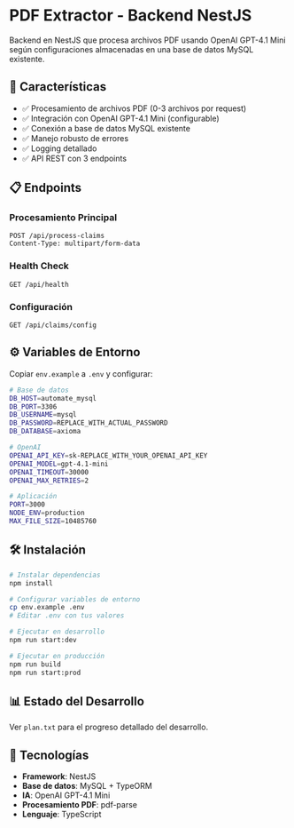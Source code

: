 # PDF Extractor - Backend NestJS

Backend en NestJS que procesa archivos PDF usando OpenAI GPT-4.1 Mini según configuraciones almacenadas en una base de datos MySQL existente.

## 🚀 Características

- ✅ Procesamiento de archivos PDF (0-3 archivos por request)
- ✅ Integración con OpenAI GPT-4.1 Mini (configurable)
- ✅ Conexión a base de datos MySQL existente
- ✅ Manejo robusto de errores
- ✅ Logging detallado
- ✅ API REST con 3 endpoints

## 📋 Endpoints

### Procesamiento Principal
```
POST /api/process-claims
Content-Type: multipart/form-data
```

### Health Check
```
GET /api/health
```

### Configuración
```
GET /api/claims/config
```

## ⚙️ Variables de Entorno

Copiar `env.example` a `.env` y configurar:

```bash
# Base de datos
DB_HOST=automate_mysql
DB_PORT=3306
DB_USERNAME=mysql
DB_PASSWORD=REPLACE_WITH_ACTUAL_PASSWORD
DB_DATABASE=axioma

# OpenAI
OPENAI_API_KEY=sk-REPLACE_WITH_YOUR_OPENAI_API_KEY
OPENAI_MODEL=gpt-4.1-mini
OPENAI_TIMEOUT=30000
OPENAI_MAX_RETRIES=2

# Aplicación
PORT=3000
NODE_ENV=production
MAX_FILE_SIZE=10485760
```

## 🛠️ Instalación

```bash
# Instalar dependencias
npm install

# Configurar variables de entorno
cp env.example .env
# Editar .env con tus valores

# Ejecutar en desarrollo
npm run start:dev

# Ejecutar en producción
npm run build
npm run start:prod
```

## 📊 Estado del Desarrollo

Ver `plan.txt` para el progreso detallado del desarrollo.

## 🔧 Tecnologías

- **Framework**: NestJS
- **Base de datos**: MySQL + TypeORM
- **IA**: OpenAI GPT-4.1 Mini
- **Procesamiento PDF**: pdf-parse
- **Lenguaje**: TypeScript 